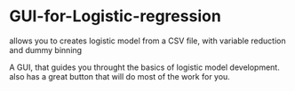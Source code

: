 # GUI-for-Logistic-regression
allows you to creates logistic model from a CSV file, with variable reduction and dummy binning

A GUI, that guides you throught the basics of logistic model development.
also has a great button that will do most of the work for you.
